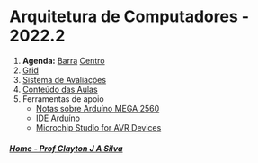 # Arquitetura de Computadores - 2022.2

1. **Agenda:** [Barra](https://1drv.ms/b/s!AsTd8oN7mu8pkbFXLfX-Min_RR3xXQ?e=dQMbVk)  [Centro](https://1drv.ms/b/s!AsTd8oN7mu8pkbFYfNTFsphBQWjRXw?e=Bvff7F)
2. [Grid](arq_aulas/Grid_Arquitetura.md)
3. [Sistema de Avaliações](/./avaliacoes.md)
4. [Conteúdo das Aulas](arq_aulas.md)
5. Ferramentas de apoio
   * [Notas sobre Arduíno MEGA 2560](arduino.md)  
   * [IDE Arduíno](https://www.arduino.cc/en/software)
   * [Microchip Studio for AVR Devices](https://www.microchip.com/en-us/tools-resources/develop/microchip-studio#Downloads)  
  
##### [Home - Prof Clayton J A Silva](/./index.md)
